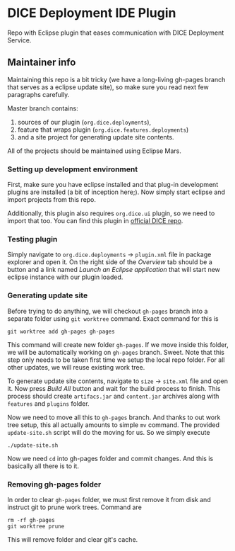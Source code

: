 # DICE Deployment IDE Plugin

Repo with Eclipse plugin that eases communication with DICE Deployment
Service.


## Maintainer info

Maintaining this repo is a bit tricky (we have a long-living gh-pages branch
that serves as a eclipse update site), so make sure you read next few
paragraphs carefully.

Master branch contains:

 1. sources of our plugin (`org.dice.deployments`),
 2. feature that wraps plugin (`org.dice.features.deployments`)
 3. and a site project for generating update site contents.

All of the projects should be maintained using Eclipse Mars.


### Setting up development environment

First, make sure you have eclipse installed and that plug-in development
plugins are installed (a bit of inception here;). Now simply start eclipse and
import projects from this repo.

Additionally, this plugin also requires `org.dice.ui` plugin, so we need to
import that too. You can find this plugin in [official DICE repo][dice-repo].

[dice-repo]: https://github.com/dice-project/DICE-Platform


### Testing plugin

Simply navigate to `org.dice.deployments` -> `plugin.xml` file in package
explorer and open it. On the right side of the *Overview* tab should be a
button and a link named *Launch an Eclipse application* that will start new
eclipse instance with our plugin loaded.


### Generating update site

Before trying to do anything, we will checkout `gh-pages` branch into a
separate folder using `git worktree` command. Exact command for this is

    git worktree add gh-pages gh-pages

This command will create new folder `gh-pages`. If we move inside this folder,
we will be automatically working on `gh-pages` branch. Sweet. Note that this
step only needs to be taken first time we setup the local repo folder. For all
other updates, we will reuse existing work tree.

To generate update site contents, navigate to `size` -> `site.xml` file and
open it. Now press *Build All* button and wait for the build process to
finish. This process should create `artifacs.jar` and `content.jar` archives
along with `features` and `plugins` folder.

Now we need to move all this to `gh-pages` branch. And thanks to out work tree
setup, this all actually amounts to simple `mv` command. The provided
`update-site.sh` script will do the moving for us. So we simply execute

    ./update-site.sh

Now we need `cd` into gh-pages folder and commit changes. And this is
basically all there is to it.


### Removing gh-pages folder

In order to clear `gh-pages` folder, we must first remove it from disk and
instruct git to prune work trees. Command are

    rm -rf gh-pages
    git worktree prune

This will remove folder and clear git's cache.
